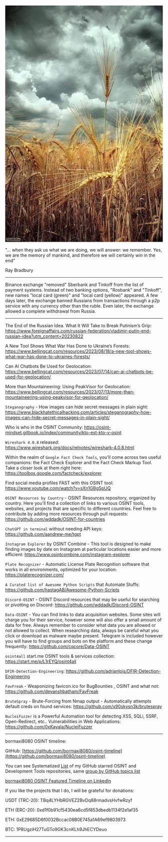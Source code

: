 ![alt text](img/22.jpg)

"... when they ask us what we are doing, we will answer: we remember. Yes, we are the memory of mankind, and therefore we will certainly win in the end"

Ray Bradbury

----

Binance exchange "removed" Sberbank and Tinkoff from the list of payment systems. Instead of two banking options, "Rosbank" and "Tinkoff", new names "local card (green)" and "local card (yellow)" appeared. A few days later, the exchange banned Russians from transactions through a p2p service with any currency other than the ruble. Even later, the exchange allowed a complete withdrawal from Russia.

----

The End of the Russian Idea. What It Will Take to Break Putinism’s Grip: https://www.foreignaffairs.com/russian-federation/vladimir-putin-end-russian-idea?utm_content=20230822

A New Tool Shows What War Has Done to Ukraine’s Forests: https://www.bellingcat.com/resources/2023/08/18/a-new-tool-shows-what-war-has-done-to-ukraines-forests/

Can AI Chatbots Be Used for Geolocation: https://www.bellingcat.com/resources/2023/07/14/can-ai-chatbots-be-used-for-geolocation/

More than Mountaineering: Using PeakVisor for Geolocation: https://www.bellingcat.com/resources/2023/07/13/more-than-mountaineering-using-peakvisor-for-geolocation/

```Steganography``` - How images can hide secret messages in plain sight: https://www.blackhatethicalhacking.com/articles/steganography-how-images-can-hide-secret-messages-in-plain-sight/

Who is who in the OSINT Community: https://osint-mindset.gitbook.io/index/community/kto-est-kto-v-osint

```Wireshark 4.0.8``` released: https://www.wireshark.org/docs/relnotes/wireshark-4.0.8.html

Within the realm of ```Google Fact Check Tools```, you'll come across two useful companions: the Fact Check Explorer and the Fact Check Markup Tool. Take a closer look at them right here: https://toolbox.google.com/factcheck/explorer

Find social media profiles FAST with this OSINT tool: https://www.youtube.com/watch?v=sXn1GBgSpUQ

```OSINT Resources by Country``` - OSINT Resources repository, organized by country. Here you'll find a collection of links to various OSINT tools, websites, and projects that are specific to different countries. Feel free to contribute by adding more resources through pull requests: https://github.com/wddadk/OSINT-for-countries

```ChatGPT in terminal``` without needing API keys: https://github.com/aandrew-me/tgpt

```Instagram Explorer``` by OSINT Combine - This tool is designed to make finding images by date on Instagram at particular locations easier and more efficient: https://www.osintcombine.com/instagram-explorer

```Plate Recognizer``` - Automatic License Plate Recognition software that works in all environments, optimized for your location: https://platerecognizer.com/

```A Curated list of Awesome Python Scripts``` that Automate Stuffs: https://github.com/hastagAB/Awesome-Python-Scripts

```Discord-OSINT``` - OSINT Discord resources that may be useful for searching or pivotting on Discord: https://github.com/wddadk/Discord-OSINT

```Data-OSINT``` - You can find links to data acquisition websites. Some sites will charge you for their service, however some will also offer a small amount of data for free. Always remember to consider what data you are allowed or not allowed to collect. When researching data, always be careful what you click or download as malware maybe present. Telegram is included however you will have to find groups and bots on the platform and these change frequently: https://github.com/cqcore/Data-OSINT

```osint4all``` start.me OSINT tools & services collection: https://start.me/p/L1rEYQ/osint4all

```DFIR-Detection-Engineering```: https://github.com/adrianlois/DFIR-Detection-Engineering

```FavFreak``` - Weaponizing favicon.ico for BugBounties , OSINT and what not: https://github.com/devanshbatham/FavFreak

```BruteSpray``` - Brute-Forcing from Nmap output - Automatically attempts default creds on found services: https://github.com/x90skysn3k/brutespray

```NucleiFuzzer``` is a Powerful Automation tool for detecting XSS, SQLi, SSRF, Open-Redirect, etc.. Vulnerabilities in Web Applications: https://github.com/0xKayala/NucleiFuzzer

----

bormaxi8080 OSINT timeline:

GitHub: [https://github.com/bormaxi8080/osint-timeline](https://github.com/bormaxi8080/osint-timeline)

You can see Systematized [List](https://github.com/bormaxi8080/github-starred-repos-builder/blob/main/starred_repos.md) of my GitHub starred OSINT and Development Tools repositories, same [group by GitHub topics list](https://github.com/bormaxi8080/starred)

[bormaxi8080 OSINT Featured Timeline on LinkedIn](https://www.linkedin.com/in/osintech/details/featured/)

If you like the projects that I do, I will be grateful for donations:

USDT (TRC-20): TBq4LYHbRGVEZ2BvDq88rmadvsHvfwRzyf

ETH (ERC-20): 0xd1f0b91cf5430ea6cd5f853dbedb1134f2e1af35

ETH: 0xE29685D6f0032Bccac08B0E745a1A69ef9803973

BTC: 1P8UgziH27TuGTo9GK3cnKLh9JhECYDeuo

----
